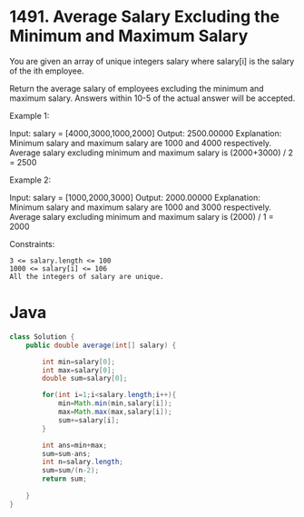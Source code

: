 # 1491. Average Salary Excluding the Minimum and Maximum Salary

You are given an array of unique integers salary where salary[i] is the salary of the ith employee.

Return the average salary of employees excluding the minimum and maximum salary. Answers within 10-5 of the actual answer will be accepted.

 

Example 1:

Input: salary = [4000,3000,1000,2000]
Output: 2500.00000
Explanation: Minimum salary and maximum salary are 1000 and 4000 respectively.
Average salary excluding minimum and maximum salary is (2000+3000) / 2 = 2500

Example 2:

Input: salary = [1000,2000,3000]
Output: 2000.00000
Explanation: Minimum salary and maximum salary are 1000 and 3000 respectively.
Average salary excluding minimum and maximum salary is (2000) / 1 = 2000

 

Constraints:

    3 <= salary.length <= 100
    1000 <= salary[i] <= 106
    All the integers of salary are unique.
# Java
```java
class Solution {
    public double average(int[] salary) {

        int min=salary[0];
        int max=salary[0];
        double sum=salary[0];

        for(int i=1;i<salary.length;i++){
            min=Math.min(min,salary[i]);
            max=Math.max(max,salary[i]);
            sum+=salary[i];
        }

        int ans=min+max;
        sum=sum-ans;
        int n=salary.length;
        sum=sum/(n-2);
        return sum;
        
    }
}
```
